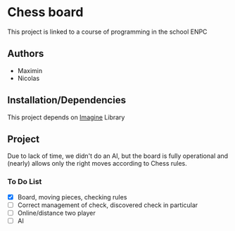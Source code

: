 # Chess board

This project is linked to a course of programming in the school ENPC

## Authors

* Maximin
* Nicolas

## Installation/Dependencies

This project depends on [Imagine](http://imagine.enpc.fr/~monasse/Imagine++/) Library

## Project

Due to lack of time, we didn't do an AI, but the board is fully operational and (nearly) allows only the right moves according to Chess rules. 

### To Do List
- [x] Board, moving pieces, checking rules
- [ ] Correct management of check, discovered check in particular
- [ ] Online/distance two player
- [ ] AI
